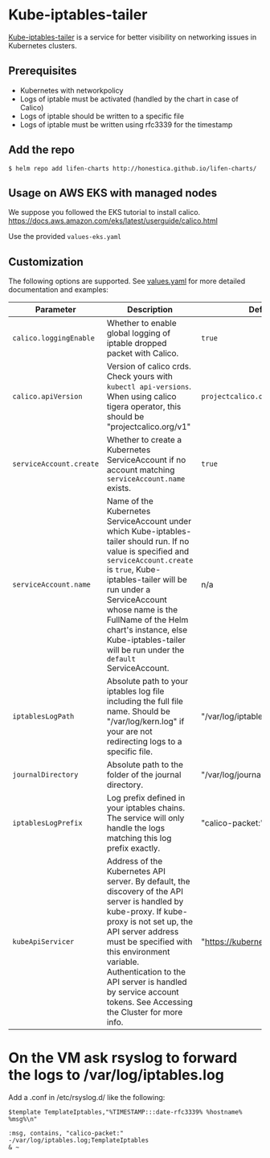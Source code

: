 # Kube-iptables-tailer
[Kube-iptables-tailer](https://github.com/box/kube-iptables-tailer) is a service for better visibility on networking issues in Kubernetes clusters.

## Prerequisites
-   Kubernetes with networkpolicy
-   Logs of iptable must be activated (handled by the chart in case of Calico)
-   Logs of iptable should be written to a specific file
-   Logs of iptable must be written using rfc3339 for the timestamp

## Add the repo

```
$ helm repo add lifen-charts http://honestica.github.io/lifen-charts/
```

## Usage on AWS EKS with managed nodes

We suppose you followed the EKS tutorial to install calico. https://docs.aws.amazon.com/eks/latest/userguide/calico.html

Use the provided `values-eks.yaml`

## Customization
The following options are supported.  See [values.yaml](values.yaml) for more detailed documentation and examples:

| Parameter                                   | Description                                                                                                                                                                                                                                                                                               | Default |
|---------------------------------------------|-----------------------------------------------------------------------------------------------------------------------------------------------------------------------------------------------------------------------------------------------------------------------------------------------------------|---------|
| `calico.loggingEnable`                     | Whether to enable global logging of iptable dropped packet with Calico.                                                                                                                                                                                                        | `true`  |
| `calico.apiVersion`                     | Version of calico crds. Check yours with `kubectl api-versions`. When using calico tigera operator, this should be "projectcalico.org/v1"                                                                                                                                                                                                        | `projectcalico.org/v3`  |
| `serviceAccount.create`                     | Whether to create a Kubernetes ServiceAccount if no account matching `serviceAccount.name` exists.                                                                                                                                                                                                        | `true`  |
| `serviceAccount.name`                       | Name of the Kubernetes ServiceAccount under which Kube-iptables-tailer should run. If no value is specified and `serviceAccount.create` is `true`, Kube-iptables-tailer will be run under a ServiceAccount whose name is the FullName of the Helm chart's instance, else Kube-iptables-tailer will be run under the `default` ServiceAccount. | n/a     |
| `iptablesLogPath`                       | Absolute path to your iptables log file including the full file name. Should be "/var/log/kern.log" if your are not redirecting logs to a specific file. | "/var/log/iptables.log"     |
| `journalDirectory`                       | Absolute path to the folder of the journal directory. | "/var/log/journal"     |
| `iptablesLogPrefix`                       |  Log prefix defined in your iptables chains. The service will only handle the logs matching this log prefix exactly. | "calico-packet:"     |
| `kubeApiServicer`                       | Address of the Kubernetes API server. By default, the discovery of the API server is handled by kube-proxy. If kube-proxy is not set up, the API server address must be specified with this environment variable. Authentication to the API server is handled by service account tokens. See Accessing the Cluster for more info. | "https://kubernetes.default:443"    |


# On the VM ask rsyslog to forward the logs to /var/log/iptables.log

Add a .conf in /etc/rsyslog.d/ like the following:

```
$template TemplateIptables,"%TIMESTAMP:::date-rfc3339% %hostname% %msg%\n"

:msg, contains, "calico-packet:" -/var/log/iptables.log;TemplateIptables
& ~
```
